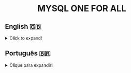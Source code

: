 <h1 align="center">MYSQL ONE FOR ALL</h1>

## English 🇬🇧
<details>
  <summary>Click to expand!</summary>
  
### Description

One For All was developed during the Back-end module at Trybe.
<br>
This project's challenge was to create an Entity-Relationship Diagram (ERD) following the first three Normal Forms of Relational Databases from a provided non-normalized table. The ER Diagram guided the creation of the database and subsequent table population. The database created, SpotifyClone, was then used to practice SQL queries.

### Technologies and Tools
<img src="https://user-images.githubusercontent.com/96205316/185253359-6d9ea996-b398-43d0-bd75-bcbef416bcf3.png" width="75" alt="docker-logo"/>
<br>
During development, Docker was used to conteinerized the application, so it's execution happened in an isolated environment.
<br>
<img src="https://www.mysql.com/common/logos/logo-mysql-170x115.png" width="75" alt="MySQL-logo"/>
<br>
MySQL Workbench was used as a visual tool for ERD modeling, table manipulation, and data selection using SQL queries. 

### Skills Developed
- String manipulation using ```UCASE```, ```LCASE```, ```REPLACE```, ```LEFT```, ```RIGHT```, ```CHAR_LENGTH``` and ```SUBSTRING```;
- Conditional queries like ```IF``` and ```CASE```/```WHEN```/```THEN```;
- Mathematical functions and operators like ```DIV```, ```MOD```, ```ROUND```, ```CEIL```, ```FLOOR```, ```RAND```, ```POW``` and ```SQRT```;
- Working with date formats using ```CURRENT_DATE```, ```NOW```, ```DATEDIFF```, ```TIMEDIFF```, ```YEAR```, ```MONTH```, ```DAY``` and so on;
- Aggregate functions, such as ```AVG```, ```MIN```, ```MAX```, ```SUM``` and ```COUNT```;
- SQL Grouping with ```GROUP BY``` and ```HAVING```;
- Accessing data from multiple tables using ```INNER JOIN```, ```LEFT JOIN```, ```RIGHT JOIN```;
- When and how to use ```SELF JOIN```;
- Database design through Entity-Relationship Diagram;
- The first three Normal Forms of Relational Databases;

</details>

## Português 🇧🇷
<details>
  <summary>Clique para expandir!</summary>
  
### Descrição

O One For All foi desenvolvido durante o módulo Back-end da Trybe.
<br>
O desafio deste projeto foi criar um Diagrama Entidade-Relacionamento (DER) seguindo as três primeiras Formas Normais de Bancos de Dados Relacionais a partir de uma tabela não normalizada fornecida. O Diagrama ER orientou a criação do banco de dados e posterior preenchimento de tabelas. O banco de dados criado, SpotifyClone, foi então utilizado para praticar queries SQL.

### Tecnologias e Ferramentas
<img src="https://user-images.githubusercontent.com/96205316/185253359-6d9ea996-b398-43d0-bd75-bcbef416bcf3.png" width="75" alt="docker-logo"/>
<br>
Durante o desenvolvimento, o Docker foi usado para conteinerizar a aplicação, então sua execução aconteceu em um ambiente isolado.
<br>
<img src="https://www.mysql.com/common/logos/logo-mysql-170x115.png" width="75" alt="MySQL-logo"/>
<br>
MySQL Workbench foi usado como uma ferramenta visual para modelagem do DER, manipulação de tabelas e seleção de dados usando queries SQL.

### Habilidades Desenvolvidas
- Manipulação de strings usando ```UCASE```, ```LCASE```, ```REPLACE```, ```LEFT```, ```RIGHT```, ```CHAR_LENGTH`` ` e ```SUBSTRING```;
- Consultas condicionais, como ```IF``` e ```CASE```/```WHEN```/```THEN```;
- Funções e operadores matemáticos como ```DIV```, ```MOD```, ```ROUND```, ```CEIL```, ```FLOOR```, ```RAND ```, ```POW``` e ```SQRT```;
- Trabalhar com formatos de data usando ```CURRENT_DATE```, ```NOW```, ```DATEDIFF```, ```TIMEDIFF```, ```YEAR```, ```MONTH ```, ```DAY``` e assim por diante;
- Funções de agregação, como ```AVG```, ```MIN```, ```MAX```, ```SUM``` e ```COUNT```;
- Agrupamento SQL com ```GROUP BY``` e ```HAVING```;
- Acessando dados de múltiplas tabelas usando ```INNER JOIN```, ```LEFT JOIN```, ```RIGHT JOIN```;
- Quando e como usar ```SELF JOIN```;
- Desenho do banco de dados através do Diagrama Entidade-Relacionamento;
- As três primeiras Formas Normais de Bancos de Dados Relacionais;

</details>

